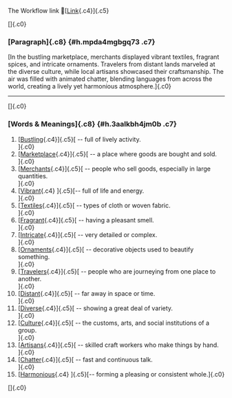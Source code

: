The Workflow link
👏[[Link](https://www.google.com/url?q=http://www.google.com&sa=D&source=editors&ust=1760768404830657&usg=AOvVaw3Rml2u0tiatNc1nZ8SU1Ue){.c4}]{.c5}

[]{.c0}

### [Paragraph]{.c8} {#h.mpda4mgbgq73 .c7}

[In the bustling marketplace, merchants displayed vibrant textiles,
fragrant spices, and intricate ornaments. Travelers from distant lands
marveled at the diverse culture, while local artisans showcased their
craftsmanship. The air was filled with animated chatter, blending
languages from across the world, creating a lively yet harmonious
atmosphere.]{.c0}

------------------------------------------------------------------------

[]{.c0}

### [Words & Meanings]{.c8} {#h.3aalkbh4jm0b .c7}

1.  [[Bustling](https://www.google.com/url?q=http://www.google.com&sa=D&source=editors&ust=1760768404832470&usg=AOvVaw1XgYaMk3-BGvcQkWbeQchi){.c4}]{.c5}[ --
    full of lively activity.\
    ]{.c0}
2.  [[Marketplace](https://www.google.com/url?q=http://www.google.com&sa=D&source=editors&ust=1760768404832866&usg=AOvVaw2ZeCq6WBjQ5hbuQmdLUJr0){.c4}]{.c5}[ --
    a place where goods are bought and sold.\
    ]{.c0}
3.  [[Merchants](https://www.google.com/url?q=http://www.google.com&sa=D&source=editors&ust=1760768404833251&usg=AOvVaw33f4pooguqQIRbniqwuSzG){.c4}]{.c5}[ --
    people who sell goods, especially in large quantities.\
    ]{.c0}
4.  [[Vibrant](https://www.google.com/url?q=http://www.google.com&sa=D&source=editors&ust=1760768404833655&usg=AOvVaw2a2wi_CuUa-rq_JReO6LsA){.c4}
    ]{.c5}[-- full of life and energy.\
    ]{.c0}
5.  [[Textiles](https://www.google.com/url?q=http://www.google.com&sa=D&source=editors&ust=1760768404833876&usg=AOvVaw26tbjURaL4CqgN2A7HIJ-0){.c4}]{.c5}[ --
    types of cloth or woven fabric.\
    ]{.c0}
6.  [[Fragrant](https://www.google.com/url?q=http://www.google.com&sa=D&source=editors&ust=1760768404834069&usg=AOvVaw08Cz7yPFfI0z8_8w86UPmB){.c4}]{.c5}[ --
    having a pleasant smell.\
    ]{.c0}
7.  [[Intricate](https://www.google.com/url?q=http://www.google.com&sa=D&source=editors&ust=1760768404834260&usg=AOvVaw1VwmhODl6ub816n97K38me){.c4}]{.c5}[ --
    very detailed or complex.\
    ]{.c0}
8.  [[Ornaments](https://www.google.com/url?q=http://www.google.com&sa=D&source=editors&ust=1760768404834458&usg=AOvVaw0wqdvPpUSIKU_Z8CdY_vq_){.c4}]{.c5}[ --
    decorative objects used to beautify something.\
    ]{.c0}
9.  [[Travelers](https://www.google.com/url?q=http://www.google.com&sa=D&source=editors&ust=1760768404834686&usg=AOvVaw18ovjl1Z7s2lzHD30VcaOB){.c4}]{.c5}[ --
    people who are journeying from one place to another.\
    ]{.c0}
10. [[Distant](https://www.google.com/url?q=http://www.google.com&sa=D&source=editors&ust=1760768404834923&usg=AOvVaw2YXr69Xfas6fm37dWnB9IR){.c4}]{.c5}[ --
    far away in space or time.\
    ]{.c0}
11. [[Diverse](https://www.google.com/url?q=http://www.google.com&sa=D&source=editors&ust=1760768404835115&usg=AOvVaw0WWtGlbiEwN32VEdjUSv5y){.c4}]{.c5}[ --
    showing a great deal of variety.\
    ]{.c0}
12. [[Culture](https://www.google.com/url?q=http://www.google.com&sa=D&source=editors&ust=1760768404835304&usg=AOvVaw3OR2G_R0JbJHuwkgMtAYcR){.c4}]{.c5}[ --
    the customs, arts, and social institutions of a group.\
    ]{.c0}
13. [[Artisans](https://www.google.com/url?q=http://www.google.com&sa=D&source=editors&ust=1760768404835575&usg=AOvVaw0WHNDC5S67jMaSetHvZ-vL){.c4}]{.c5}[ --
    skilled craft workers who make things by hand.\
    ]{.c0}
14. [[Chatter](https://www.google.com/url?q=http://www.google.com&sa=D&source=editors&ust=1760768404835974&usg=AOvVaw0oIQBPDa50iTJqMV-eDh0d){.c4}]{.c5}[ --
    fast and continuous talk.\
    ]{.c0}
15. [[Harmonious](https://www.google.com/url?q=http://www.google.com&sa=D&source=editors&ust=1760768404836313&usg=AOvVaw3k_r2sPqIU7WrRNi5SGRtg){.c4}
    ]{.c5}[-- forming a pleasing or consistent whole.]{.c0}

[]{.c0}

